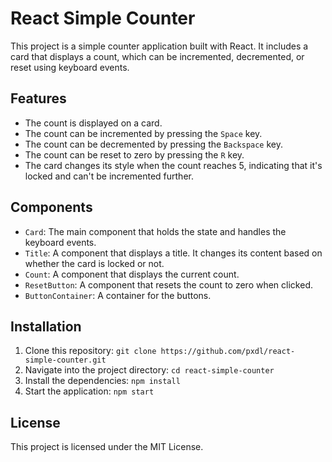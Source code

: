 # React Simple Counter

This project is a simple counter application built with React. It includes a card that displays a count, which can be incremented, decremented, or reset using keyboard events.

## Features

- The count is displayed on a card.
- The count can be incremented by pressing the `Space` key.
- The count can be decremented by pressing the `Backspace` key.
- The count can be reset to zero by pressing the `R` key.
- The card changes its style when the count reaches 5, indicating that it's locked and can't be incremented further.

## Components

- `Card`: The main component that holds the state and handles the keyboard events.
- `Title`: A component that displays a title. It changes its content based on whether the card is locked or not.
- `Count`: A component that displays the current count.
- `ResetButton`: A component that resets the count to zero when clicked.
- `ButtonContainer`: A container for the buttons.

## Installation

1. Clone this repository: `git clone https://github.com/pxdl/react-simple-counter.git`
2. Navigate into the project directory: `cd react-simple-counter`
3. Install the dependencies: `npm install`
4. Start the application: `npm start`

## License

This project is licensed under the MIT License.

